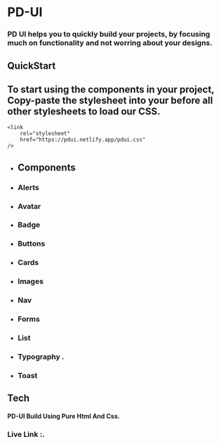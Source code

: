 # PD-UI

 ### PD UI helps you to quickly build your projects, by focusing much on functionality and not worring about your designs.
 ## QuickStart
 ## To start using the components in your project, Copy-paste the stylesheet <link> into your <head> before all other stylesheets to load our CSS.
    <link
        rel="stylesheet"
        href="https://pdui.netlify.app/pdui.css"
    /> 
 * ## Components
 * ###  Alerts
 * ###  Avatar
  * ###  Badge
  * ###  Buttons
  * ###  Cards
  * ###  Images
  * ###  Nav 
  * ###  Forms
  * ###  List
   * ###  Typography .
  *  ###   Toast
  
  
  
  
  
## Tech
#### PD-UI Build Using Pure Html And Css.


### Live Link :.

